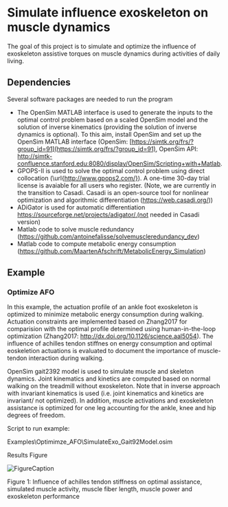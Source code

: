 # Simulate influence exoskeleton on muscle dynamics



The goal of this project is to simulate and optimize the influence of exoskeleton assistive torques on muscle dynamics during activities of daily living.



## Dependencies

Several software packages are needed to run the program

- The OpenSim MATLAB interface is used to generate the inputs to the optimal control problem based on a scaled OpenSim model and the solution of inverse kinematics (providing the solution of inverse dynamics is optional). To this aim, install OpenSim and set up the OpenSim MATLAB interface (OpenSim: [https://simtk.org/frs/?group_id=91](https://simtk.org/frs/?group_id=91), OpenSim API: http://simtk-confluence.stanford.edu:8080/display/OpenSim/Scripting+with+Matlab.
- GPOPS-II is used to solve the optimal control problem using direct collocation (\url{http://www.gpops2.com/}). A one-time 30-day trial license is avaiable for all users who register. (Note, we are currently in the transition to Casadi.  Casadi is an open-source tool for nonlinear optimization and algorithmic differentiation (<https://web.casadi.org/>))
- ADiGator is used for automatic differentiation https://sourceforge.net/projects/adigator/.(not needed in Casadi version)
- Matlab code to solve muscle redundancy (https://github.com/antoinefalisse/solvemuscleredundancy_dev)
- Matlab code to compute metabolic energy consumption (https://github.com/MaartenAfschrift/MetabolicEnergy_Simulation)



## Example

 ### Optimize AFO

In this example, the actuation profile of an ankle foot exoskeleton is optimized to minimize metabolic energy consumption during walking. Actuation constraints are implemented based on Zhang2017 for comparision with the optimal profile determined using human-in-the-loop optimization (Zhang2017: http://dx.doi.org/10.1126/science.aal5054). The influence of achilles tendon stiffnes on energy consumption and optimal eoskeletion actuations is evaluated to document the importance of muscle-tendon interaction during walking.

OpenSim gait2392 model is used to simulate muscle and skeleton dynamics. Joint kinematics and kinetics are computed based on normal walking on the treadmill without exoskeleton. Note that in inverse approach with invariant kinematics is used (i.e. joint kinematics and kinetics are invariant/ not optimized). In addition, muscle activations and exoskeleton assistance is optimized for one leg accounting for the ankle, knee and hip degrees of freedom.

Script to run example:

Examples\Optimimze_AFO\SimulateExo_Gait92Model.osim

Results Figure

![FigureCaption](https://github.com/MaartenAfschrift/ExoMuscleInteraction/tree/master/Examples/Optimize_AFO/SimResults.jpg)

Figure 1: Influence of achilles tendon stiffness on optimal assistance, simulated muscle activity, muscle fiber length, muscle power and exoskeleton performance


